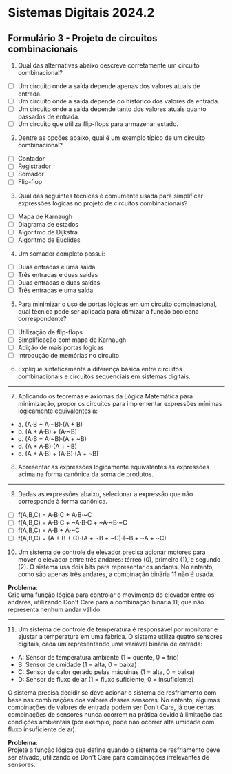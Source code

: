 # Sistemas Digitais 2024.2  

## Formulário 3 - Projeto de circuitos combinacionais  

1. Qual das alternativas abaixo descreve corretamente um circuito combinacional?

- [ ] Um circuito onde a saída depende apenas dos valores atuais de entrada.  
- [ ] Um circuito onde a saída depende do histórico dos valores de entrada.  
- [ ] Um circuito onde a saída depende tanto dos valores atuais quanto passados de entrada.  
- [ ] Um circuito que utiliza flip-flops para armazenar estado.  

2. Dentre as opções abaixo, qual é um exemplo típico de um circuito combinacional?

- [ ] Contador  
- [ ] Registrador  
- [ ] Somador  
- [ ] Flip-flop  

3. Qual das seguintes técnicas é comumente usada para simplificar expressões lógicas no projeto de circuitos combinacionais?

- [ ] Mapa de Karnaugh  
- [ ] Diagrama de estados  
- [ ] Algoritmo de Dijkstra  
- [ ] Algoritmo de Euclides  

4. Um somador completo possui:

- [ ] Duas entradas e uma saída  
- [ ] Três entradas e duas saídas  
- [ ] Duas entradas e duas saídas  
- [ ] Três entradas e uma saída  

5. Para minimizar o uso de portas lógicas em um circuito combinacional, qual técnica pode ser aplicada para otimizar a função booleana correspondente?

- [ ] Utilização de flip-flops  
- [ ] Simplificação com mapa de Karnaugh  
- [ ] Adição de mais portas lógicas  
- [ ] Introdução de memórias no circuito  

6. Explique sinteticamente a diferença básica entre circuitos combinacionais e circuitos sequenciais em sistemas digitais.

---

7. Aplicando os teoremas e axiomas da Lógica Matemática para minimização, propor os circuitos para implementar expressões mínimas logicamente equivalentes a:

- a. (A⋅B + A⋅~B)⋅(A + B)  
- b. (A + A⋅B) + (A⋅~B)  
- c. (A⋅B + A⋅~B)⋅(A + ~B)  
- d. (A + A⋅B)⋅(A + ~B)  
- e. (A + A⋅B) + (A⋅B)⋅(A + ~B)  

8. Apresentar as expressões logicamente equivalentes às expressões acima na forma canônica da soma de produtos.

---

9. Dadas as expressões abaixo, selecionar a expressão que não corresponde à forma canônica.

- [ ] f(A,B,C) = A⋅B⋅C + A⋅B⋅~C  
- [ ] f(A,B,C) = A⋅B⋅C + ~A⋅B⋅C + ~A⋅~B⋅~C  
- [ ] f(A,B,C) = A⋅B + A⋅~C  
- [ ] f(A,B,C) = (A + B + C)⋅(A + ~B + ~C)⋅(~B + ~A + ~C)  

10. Um sistema de controle de elevador precisa acionar motores para mover o elevador entre três andares: térreo (0), primeiro (1), e segundo (2). O sistema usa dois bits para representar os andares. No entanto, como são apenas três andares, a combinação binária 11 não é usada.

**Problema**:  
Crie uma função lógica para controlar o movimento do elevador entre os andares, utilizando Don't Care para a combinação binária 11, que não representa nenhum andar válido.

---

11. Um sistema de controle de temperatura é responsável por monitorar e ajustar a temperatura em uma fábrica. O sistema utiliza quatro sensores digitais, cada um representando uma variável binária de entrada:

- A: Sensor de temperatura ambiente (1 = quente, 0 = frio)  
- B: Sensor de umidade (1 = alta, 0 = baixa)  
- C: Sensor de calor gerado pelas máquinas (1 = alta, 0 = baixa)  
- D: Sensor de fluxo de ar (1 = fluxo suficiente, 0 = insuficiente)

O sistema precisa decidir se deve acionar o sistema de resfriamento com base nas combinações dos valores desses sensores. No entanto, algumas combinações de valores de entrada podem ser Don't Care, já que certas combinações de sensores nunca ocorrem na prática devido à limitação das condições ambientais (por exemplo, pode não ocorrer alta umidade com fluxo insuficiente de ar).

**Problema**:  
Projete a função lógica que define quando o sistema de resfriamento deve ser ativado, utilizando os Don't Care para combinações irrelevantes de sensores.
